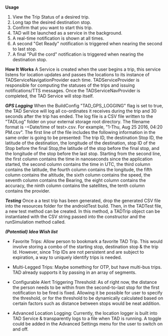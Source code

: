 **Usage**

1. View the Trip Status of a desired trip.
2. Long tap the desired destination stop.
3. Confirm that you want to start this trip.
4. TAD will be launched as a service in the background.
5. A real-time notification is shown at all times.
6. A second "Get Ready" notification is triggered when nearing the second
to last stop.
7. A final "Pull the cord" notification is triggered when nearing the
destination stop.

**How It Works**
A Service is created when the user begins a trip, this service listens
for location updates and passes the locations to its instance of 
TADServiceNavigationProvider each time. TADServiceProvider is responsible
for computing the statuses of the trips and issuing notifications/TTS
messages. Once the TADServiceNavProvider is completed, the TAD Service
will stop itself.

***GPS Logging***
When the BuildConfig "TAD_GPS_LOGGING" flag is set to true, the TAD 
Service will log all co-ordinates it receives during the trip and 30
seconds after the trip has ended. The log file is a CSV file written to
the "TADLog" folder on your external storage root directory. The filename
format is <TestID>-<Date/time of test>.csv. For example, "1-Thu, Aug 25 2016, 04:20 PM.csv".
The first line of the file includes the following information in the same order is going to be 
presented: The trip ID, the destination Stop ID, the latitude of the destination, the longitude
of the destination, stop ID of the Stop before the final Stop,the latitude of the
stop before the final stop, and the longitude of the stop before the last stop.
Starting from the second line, the first column contains the time in nanoseconds
since the application started, the second column contains the time in UTC, the 
third column contains the latitude, the fourth column contains the longitude,
the fifth column contains the altitude, the sixth column contains the speed,
the seventh column contains the Bearing, the eight column contains the accuracy,
the ninth column contains the satellites, the tenth column contains the provider.
                                  

***Testing***
Once a a test trip has been generated, drop the generated CSV file into
the resources folder for the androidTest build. Then, in the TADTest
file, a new test method can be created. In this method, a TADTrip object
can be instantiated with the CSV string passed into the constructor and
the runSimulation method called.

***(Potential) Idea Wish list***
- Favorite Trips: Allow person to bookmark a favorite TAD Trip. This 
would involve storing a combo of the starting stop, destination stop &
the trip Id. However, since Trip IDs are not persistent and are subject
to expiration, a way to uniquely identify trips is needed.

- Multi-Legged Trips: Maybe something for OTP, but have multi-bus
trips. TAD already supports it by passing in an array of segments.

- Configurable Alert Triggering Threshold: As of right now, the distance 
the person needs to be within from the second-to-last stop for the first 
notification to be fired is fixed. Allowing it be possible for user to
specify the threshold, or for the threshold to be dynamically calculated
based on certain factors such as distance between stops would be neat 
addition.

- Advanced Location Logging: Currently, the location logger is built into
TAD Service & transparently logs to a file when TAD is running. A toggle 
could be added in the Advanced Settings menu for the user to switch on and
off.